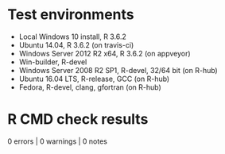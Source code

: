 # Test environments
* Local Windows 10 install, R 3.6.2
* Ubuntu 14.04, R 3.6.2 (on travis-ci)
* Windows Server 2012 R2 x64, R 3.6.2 (on appveyor)
* Win-builder, R-devel
* Windows Server 2008 R2 SP1, R-devel, 32/64 bit (on R-hub)
* Ubuntu 16.04 LTS, R-release, GCC (on R-hub)
* Fedora, R-devel, clang, gfortran (on R-hub)

# R CMD check results

0 errors | 0 warnings | 0 notes

